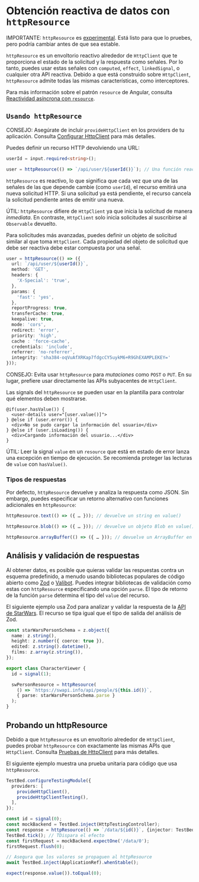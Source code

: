 # Obtención reactiva de datos con `httpResource`

IMPORTANTE: `httpResource` es [experimental](reference/releases#experimental). Está listo para que lo pruebes, pero podría cambiar antes de que sea estable.

`httpResource` es un envoltorio reactivo alrededor de `HttpClient` que te proporciona el estado de la solicitud y la respuesta como señales. Por lo tanto, puedes usar estas señales con `computed`, `effect`, `linkedSignal`, o cualquier otra API reactiva. Debido a que está construido sobre `HttpClient`, `httpResource` admite todas las mismas características, como interceptores.

Para más información sobre el patrón `resource` de Angular, consulta [Reactividad asíncrona con `resource`](/guide/signals/resource).

## `Usando httpResource`

CONSEJO: Asegúrate de incluir `provideHttpClient` en los providers de tu aplicación. Consulta [Configurar HttpClient](/guide/http/setup) para más detalles.


Puedes definir un recurso HTTP devolviendo una URL:

```ts
userId = input.required<string>();

user = httpResource(() => `/api/user/${userId()}`); // Una función reactiva como argumento
```

`httpResource` es reactivo, lo que significa que cada vez que una de las señales de las que depende cambie (como `userId`), el recurso emitirá una nueva solicitud HTTP.
Si una solicitud ya está pendiente, el recurso cancela la solicitud pendiente antes de emitir una nueva.

ÚTIL: `httpResource` difiere de `HttpClient` ya que inicia la solicitud de manera _inmediata_. En contraste, `HttpClient` solo inicia solicitudes al suscribirse al `Observable` devuelto.

Para solicitudes más avanzadas, puedes definir un objeto de solicitud similar al que toma `HttpClient`.
Cada propiedad del objeto de solicitud que debe ser reactiva debe estar compuesta por una señal.

```ts
user = httpResource(() => ({
  url: `/api/user/${userId()}`,
  method: 'GET',
  headers: {
    'X-Special': 'true',
  },
  params: {
    'fast': 'yes',
  },
  reportProgress: true,
  transferCache: true,
  keepalive: true,  
  mode: 'cors', 
  redirect: 'error',
  priority: 'high',
  cache : 'force-cache',
  credentials: 'include',
  referrer: 'no-referrer',
  integrity: 'sha384-oqVuAfXRKap7fdgcCY5uykM6+R9GhEXAMPLEKEY='
}));
```

CONSEJO: Evita usar `httpResource` para _mutaciones_ como `POST` o `PUT`. En su lugar, prefiere usar directamente las APIs subyacentes de `HttpClient`.

Las signals del `httpResource` se pueden usar en la plantilla para controlar qué elementos deben mostrarse.

```angular-html
@if(user.hasValue()) {
  <user-details user="[user.value()]">
} @else if (user.error()) {
  <div>No se pudo cargar la información del usuario</div>
} @else if (user.isLoading()) {
  <div>Cargando información del usuario...</div>
}
```

ÚTIL: Leer la signal `value`  en un `resource` que está en estado de error lanza una excepción en tiempo de ejecución. Se recomienda proteger las lecturas de `value` con `hasValue()`.

### Tipos de respuestas

Por defecto, `httpResource` devuelve y analiza la respuesta como JSON. Sin embargo, puedes especificar un retorno alternativo con funciones adicionales en `httpResource`:

```ts
httpResource.text(() => ({ … })); // devuelve un string en value()

httpResource.blob(() => ({ … })); // devuelve un objeto Blob en value()

httpResource.arrayBuffer(() => ({ … })); // devuelve un ArrayBuffer en value()
```

## Análisis y validación de respuestas

Al obtener datos, es posible que quieras validar las respuestas contra un esquema predefinido, a menudo usando bibliotecas populares de código abierto como [Zod](https://zod.dev) o [Valibot](https://valibot.dev). Puedes integrar bibliotecas de validación como estas con `httpResource` especificando una opción `parse`. El tipo de retorno de la función `parse` determina el tipo del `value` del recurso.

El siguiente ejemplo usa Zod para analizar y validar la respuesta de la [API de StarWars](https://swapi.info/). El recurso se tipa igual que el tipo de salida del análisis de Zod.

```ts
const starWarsPersonSchema = z.object({
  name: z.string(),
  height: z.number({ coerce: true }),
  edited: z.string().datetime(),
  films: z.array(z.string()),
});

export class CharacterViewer {
  id = signal(1);

  swPersonResource = httpResource(
    () => `https://swapi.info/api/people/${this.id()}`,
    { parse: starWarsPersonSchema.parse }
  );
}
```

## Probando un httpResource

Debido a que `httpResource` es un envoltorio alrededor de `HttpClient`, puedes probar `httpResource` con exactamente las mismas APIs que `HttpClient`. Consulta [Pruebas de HttpClient](/guide/http/testing) para más detalles.

El siguiente ejemplo muestra una prueba unitaria para código que usa `httpResource`.

```ts
TestBed.configureTestingModule({
  providers: [
    provideHttpClient(),
    provideHttpClientTesting(),
  ],
});

const id = signal(0);
const mockBackend = TestBed.inject(HttpTestingController);
const response = httpResource(() => `/data/${id()}`, {injector: TestBed.inject(Injector)});
TestBed.tick(); // TDispara el efecto
const firstRequest = mockBackend.expectOne('/data/0');
firstRequest.flush(0);

// Asegura que los valores se propaguen al httpResource
await TestBed.inject(ApplicationRef).whenStable();

expect(response.value()).toEqual(0);
```
